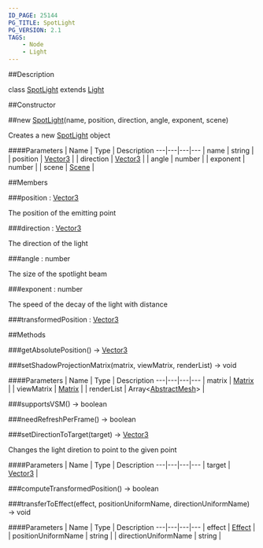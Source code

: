 ```yaml
---
ID_PAGE: 25144
PG_TITLE: SpotLight
PG_VERSION: 2.1
TAGS:
    - Node
    - Light
---
```

##Description

class [SpotLight](/classes/2.2/SpotLight) extends [Light](/classes/2.2/Light)



##Constructor

##new [SpotLight](/classes/2.2/SpotLight)(name, position, direction, angle, exponent, scene)

Creates a new [SpotLight](/classes/2.2/SpotLight) object

####Parameters
 | Name | Type | Description
---|---|---|---
 | name | string | 
 | position | [Vector3](/classes/2.2/Vector3) | 
 | direction | [Vector3](/classes/2.2/Vector3) | 
 | angle | number | 
 | exponent | number | 
 | scene | [Scene](/classes/2.2/Scene) | 

##Members

###position : [Vector3](/classes/2.2/Vector3)

The position of the emitting point

###direction : [Vector3](/classes/2.2/Vector3)

The direction of the light

###angle : number

The size of the spotlight beam

###exponent : number

The speed of the decay of the light with distance

###transformedPosition : [Vector3](/classes/2.2/Vector3)



##Methods

###getAbsolutePosition() &rarr; [Vector3](/classes/2.2/Vector3)


###setShadowProjectionMatrix(matrix, viewMatrix, renderList) &rarr; void



####Parameters
 | Name | Type | Description
---|---|---|---
 | matrix | [Matrix](/classes/2.2/Matrix) | 
 | viewMatrix | [Matrix](/classes/2.2/Matrix) | 
 | renderList | Array&lt;[AbstractMesh](/classes/2.2/AbstractMesh)&gt; | 

###supportsVSM() &rarr; boolean


###needRefreshPerFrame() &rarr; boolean


###setDirectionToTarget(target) &rarr; [Vector3](/classes/2.2/Vector3)

Changes the light diretion to point to the given point

####Parameters
 | Name | Type | Description
---|---|---|---
 | target | [Vector3](/classes/2.2/Vector3) | 

###computeTransformedPosition() &rarr; boolean


###transferToEffect(effect, positionUniformName, directionUniformName) &rarr; void



####Parameters
 | Name | Type | Description
---|---|---|---
 | effect | [Effect](/classes/2.2/Effect) | 
 | positionUniformName | string | 
 | directionUniformName | string | 

